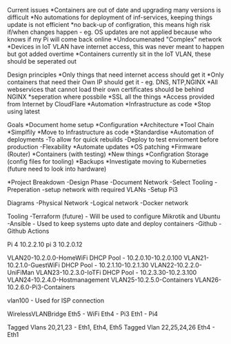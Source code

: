Current issues
*Containers are out of date and upgrading many versions is difficult
*No automations for deployment of inf-services, keeping things update is not efficient
*no back-up of configration, this means high risk if/when changes happen - eg. OS updates are not applied because who knows if my Pi will come back online
*Undocumenated "Complex" network
*Devices in IoT VLAN have internet access, this was never meant to happen but got added overtime
*Containers currently sit in the IoT VLAN, these should be seperated out


Design principles
*Only things that need internet access should get it
*Only containers that need their Own IP should get it - eg. DNS, NTP,NGINX
*All webservices that cannot load their own certificates should be behind NGINX
*seperation where possbile
*SSL all the things
*Access provided from Internet by CloudFlare
*Automation
*Infrastructure as code
*Stop using latest

Goals
*Document home setup
    *Configuration
    *Architecture
    *Tool Chain
    *Simplfily
    *Move to Infrastructure as code
    *Standardise
*Automation of deployments
    -To allow for quick rebuilds
    -Deploy to test envioment before production
    -Flexability
*Automate updates
    *OS patching
    *Firmware (Router)
    *Containers (with testing)
*New things
    *Configration Storage (config files for tooling)
    *Backups
    *Investigate moving to Kuberneties (future need to look into hardware)


*Project Breakdown
-Design Phase
    -Document Network
    -Select Tooling
-Preperation
    -setup network with required VLANs
    -Setup Pi3

Diagrams
    -Physical Network
    -Logical network
    -Docker network


Tooling
-Terraform (future) - Will be used to configure Mikrotik and Ubuntu
-Ansible - Used to keep systems upto date and deploy containers
-Github
-Github Actions


Pi 4 10.2.2.10
pi 3 10.2.0.12


VLAN20-10.2.0.0-HomeWiFi
    DHCP Pool - 10.2.0.10-10.2.0.100
VLAN21-10.2.1.0-GuestWiFi
    DHCP Pool - 10.2.1.10-10.2.1.30
VLAN22-10.2.2.0-UniFiMan
VLAN23-10.2.3.0-IoTFi
    DHCP Pool - 10.2.3.30-10.2.3.100
VLAN24-10.2.4.0-Hostmanagement
VLAN25-10.2.5.0-Containers
VLAN26-10.2.6.0-Pi3-Containers

vlan100 - Used for ISP connection

WirelessVLANBridge
    Eth5 - WiFi
    Eth4 - Pi3
    Eth1 - Pi4

Tagged Vlans 20,21,23 - Eth1, Eth4, Eth5
Tagged Vlan 22,25,24,26 Eth4 - Eth1